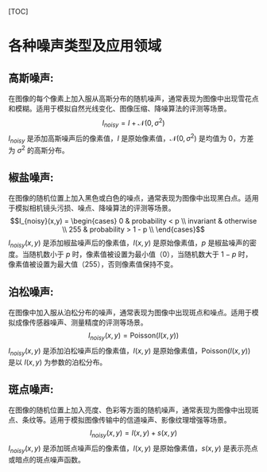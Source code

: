 [TOC]

# 各种噪声类型及应用领域
## 高斯噪声:
在图像的每个像素上加入服从高斯分布的随机噪声，通常表现为图像中出现雪花点和模糊。适用于模拟自然光线变化、图像压缩、降噪算法的评测等场景。
$$I_{noisy} = I + \mathcal{N}(0,\sigma^2)$$
$I_{noisy}$ 是添加高斯噪声后的像素值，$I$ 是原始像素值，$\mathcal{N}(0,\sigma^2)$ 是均值为 0，方差为 $\sigma^2$ 的高斯分布。
## 椒盐噪声:
在图像的随机位置上加入黑色或白色的噪点，通常表现为图像中出现黑白点。适用于模拟相机镜头污损、噪点、降噪算法的评测等场景。
$$I_{noisy}(x,y) = \begin{cases}
0 & probability < p \\
invariant & otherwise \\
255 & probability > 1 - p \\
\end{cases}$$
$I_{noisy}(x,y)$ 是添加椒盐噪声后的像素值，$I(x,y)$ 是原始像素值，$p$ 是椒盐噪声的密度。当随机数小于 $p$ 时，像素值被设置为最小值（0），当随机数大于 $1-p$ 时，像素值被设置为最大值（255），否则像素值保持不变。
## 泊松噪声:
在图像中加入服从泊松分布的噪声，通常表现为图像中出现斑点和噪点。适用于模拟成像传感器噪声、测量精度的评测等场景。
$$I_{noisy}(x,y) = \text{Poisson}(I(x,y))$$
$I_{noisy}(x,y)$ 是添加泊松噪声后的像素值，$I(x,y)$ 是原始像素值，$\text{Poisson}(I(x,y))$ 是以 $I(x,y)$ 为参数的泊松分布。
## 斑点噪声:
在图像的随机位置上加入亮度、色彩等方面的随机噪声，通常表现为图像中出现斑点、条纹等。适用于模拟图像传输中的信道噪声、影像纹理增强等场景。
$$I_{noisy}(x,y) = I(x,y) + s(x,y)$$
$I_{noisy}(x,y)$ 是添加斑点噪声后的像素值，$I(x,y)$ 是原始像素值，$s(x,y)$ 是表示亮点或暗点的斑点噪声函数。